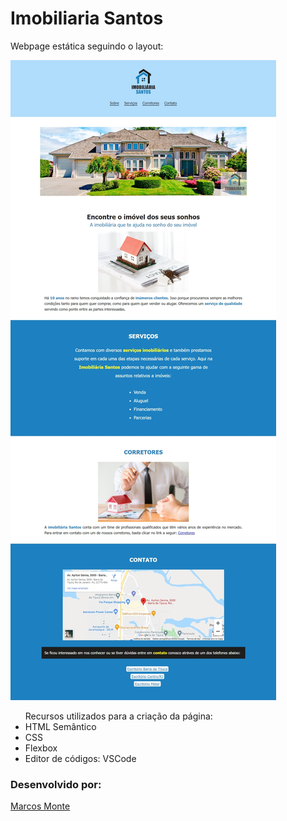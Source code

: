 <h1>Imobiliaria Santos</h1>

<p>Webpage estática seguindo o layout:</p>
<img src="/layoutWebPage.jpeg" alt="Layout de como a página deve ficar após criada">

<ul>
    <caption>Recursos utilizados para a criação da página:</caption>
    <li>HTML Semântico</li>
    <li>CSS</li>
    <li>Flexbox</li>
    <li>Editor de códigos: VSCode</li>
</ul>

 <h3> Desenvolvido por:</h3>
 <p><a href="https://www.linkedin.com/in/montemarcos/" target="_blank">Marcos Monte</a></p>
